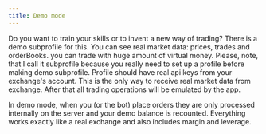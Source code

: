 ```yaml
---
title: Demo mode
---
```


Do you want to train your skills or to invent a new way of trading? 
There is a demo subprofile for this. You can see real market data: prices, trades and orderBooks. 
you can trade with huge amount of virtual money. 
Please, note, that I call it subprofile because you really need to set up a profile 
before making demo subprofile. 
Profile should have real api keys from your exchange's account. 
This is the only way to receive real market data from exchange. 
After that all trading operations will be emulated by the app.

In demo mode, when you (or the bot) place orders they are only processed internally on the server and your demo balance is recounted. Everything works exactly like a real exchange and also includes margin and leverage.
